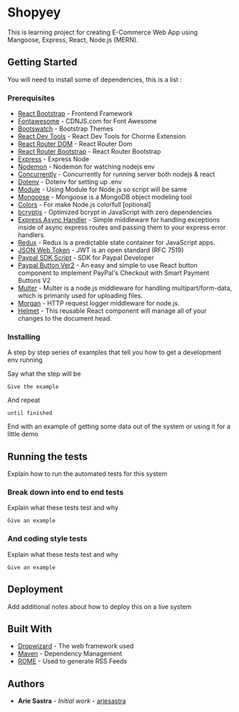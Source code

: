 # Shopyey

This is learning project for creating E-Commerce Web App using Mangoose, Express, React, Node.js (MERN).

## Getting Started

You will need to install some of dependencies, this is a list :

### Prerequisites

- [React Bootstrap](https://react-bootstrap.github.io/getting-started/introduction/) - Frontend Framework
- [Fontawesome](https://cdnjs.com/libraries/font-awesome) - CDNJS.com for Font Awesome
- [Bootswatch](https://bootswatch.com/) - Bootstrap Themes
- [React Dev Tools](https://chrome.google.com/webstore/detail/react-developer-tools/fmkadmapgofadopljbjfkapdkoienihi) - React Dev Tools for Chorme Extension
- [React Router DOM](https://www.npmjs.com/package/react-router-dom) - React Router Dom
- [React Router Bootstrap](https://www.npmjs.com/package/react-router-bootstrap) - React Router Bootstrap
- [Express](https://www.npmjs.com/package/express) - Express Node
- [Nodemon](https://www.npmjs.com/package/nodemon) - Nodemon for watching nodejs env
- [Concurrently](https://www.npmjs.com/package/concurrently) - Concurrently for running server both nodejs & react
- [Dotenv](https://www.npmjs.com/package/dotenv) - Dotenv for setting up .env
- [Module](https://nodejs.org/dist/latest-v14.x/docs/api/esm.html) - Using Module for Node.js so script will be same
- [Mongoose](https://www.npmjs.com/package/mongoose) - Mongoose is a MongoDB object modeling tool
- [Colors](https://www.npmjs.com/package/colors) - For make Node.js colorfull [optional]
- [bcryptjs](https://www.npmjs.com/package/bcryptjs) - Optimized bcrypt in JavaScript with zero dependencies
- [Express Async Handler](https://www.npmjs.com/package/express-async-handler) - Simple middleware for handling exceptions inside of async express routes and passing them to your express error handlers.
- [Redux](https://redux.js.org/introduction/getting-started) - Redux is a predictable state container for JavaScript apps.
- [JSON Web Token](https://www.npmjs.com/package/jsonwebtoken) - JWT is an open standard (RFC 7519)
- [Paypal SDK Script](https://developer.paypal.com/docs/checkout/reference/customize-sdk/) - SDK for Paypal Developer
- [Paypal Button Ver2](https://www.npmjs.com/package/react-paypal-button-v2) - An easy and simple to use React button component to implement PayPal's Checkout with Smart Payment Buttons V2
- [Multer](https://www.npmjs.com/package/multer) - Multer is a node.js middleware for handling multipart/form-data, which is primarily used for uploading files.
- [Morgan](https://www.npmjs.com/package/morgan) - HTTP request logger middleware for node.js.
- [Helmet](https://www.npmjs.com/package/react-helmet) - This reusable React component will manage all of your changes to the document head.

### Installing

A step by step series of examples that tell you how to get a development env running

Say what the step will be

```
Give the example
```

And repeat

```
until finished
```

End with an example of getting some data out of the system or using it for a little demo

## Running the tests

Explain how to run the automated tests for this system

### Break down into end to end tests

Explain what these tests test and why

```
Give an example
```

### And coding style tests

Explain what these tests test and why

```
Give an example
```

## Deployment

Add additional notes about how to deploy this on a live system

## Built With

- [Dropwizard](http://www.dropwizard.io/1.0.2/docs/) - The web framework used
- [Maven](https://maven.apache.org/) - Dependency Management
- [ROME](https://rometools.github.io/rome/) - Used to generate RSS Feeds

## Authors

- **Arie Sastra** - _Initial work_ - [ariesastra](https://github.com/ariesastra)

